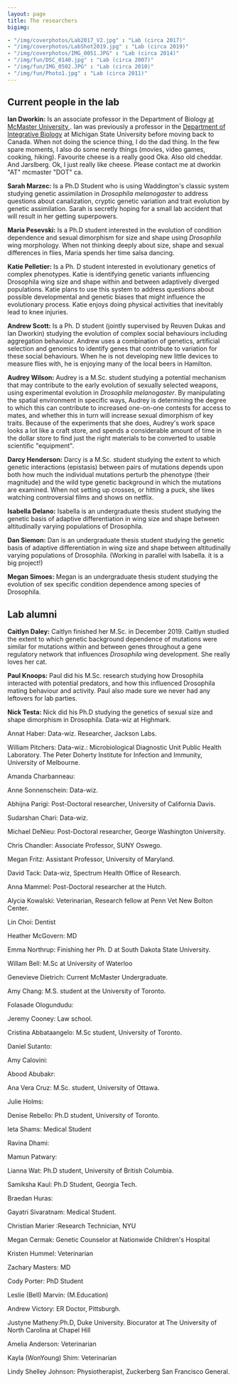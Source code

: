 ```yaml
---
layout: page
title: The researchers
bigimg:

- "/img/coverphotos/Lab2017_V2.jpg" : "Lab (circa 2017)"
- "/img/coverphotos/LabShot2019.jpg" : "Lab (circa 2019)"
- "/img/coverphotos/IMG_0051.JPG" : "Lab (circa 2014)"
- "/img/fun/DSC_0140.jpg" : "Lab (circa 2007)"
- "/img/fun/IMG_0502.JPG" : "Lab (circa 2010)"
- "/img/fun/Photo1.jpg" : "Lab (circa 2011)"
---
```


## Current people in the lab

**Ian Dworkin:** Is an associate professor in the Department of Biology <a href= "https://www.biology.mcmaster.ca/ "> at McMaster University </a>. Ian was previously a professor in the [Department of Integrative Biology](https://integrativebiology.natsci.msu.edu) at Michigan State University before moving back to Canada. When not doing the science thing, I do the dad thing. In the few spare moments, I also do some nerdy things (movies, video games, cooking, hiking). Favourite cheese is a really good Oka. Also old cheddar. And Jarslberg. Ok, I just really like cheese. Please contact me at dworkin "AT" mcmaster "DOT" ca.


**Sarah Marzec:** Is a Ph.D Student who is using Waddington's classic system studying genetic assimilation in *Drosophila melanogaster* to address questions about canalization, cryptic genetic variation and trait evolution by genetic assimilation. Sarah is secretly hoping for a small lab accident that will result in her getting superpowers.


**Maria Pesevski:** Is a Ph.D student interested in the evolution of condition dependence and sexual dimorphism for size and shape using *Drosophila* wing morphology. When not thinking deeply about size, shape and sexual differences in flies, Maria spends her time salsa dancing.


**Katie Pelletier:** Is a Ph. D student interested in evolutionary genetics of complex phenotypes. Katie is identifying genetic variants influencing Drosophila wing size and shape within and between adaptively diverged populations. Katie plans to use this system to address questions about possible developmental and genetic biases that might influence the evolutionary process. Katie enjoys doing physical activities that inevitably lead to knee injuries.


**Andrew Scott:** Is a Ph. D student (jointly supervised by Reuven Dukas and Ian Dworkin) studying the evolution of complex social behaviours including aggregation behaviour. Andrew uses a combination of genetics, artificial selection and genomics to identify genes that contribute to variation for these social behaviours. When he is not developing new little devices to measure flies with, he is enjoying many of the local beers in Hamilton.


**Audrey Wilson:** Audrey is a M.Sc. student studying a potential mechanism that may contribute to the early evolution of sexually selected weapons, using experimental evolution in *Drosophila melanogaster*. By manipulating the spatial environment in specific ways, Audrey is determining the degree to which this can contribute to increased one-on-one contests for access to mates, and whether this in turn will increase sexual dimorphism of key traits. Because of the experiments that she does, Audrey's work space looks a lot like a craft store, and spends a considerable amount of time in the dollar store to find just the right materials to be converted to usable scientific "equipment".

**Darcy Henderson:** Darcy is a M.Sc. student studying the extent to which genetic interactions (epistasis) between pairs of mutations depends upon both how much the individual mutations perturb the phenotype (their magnitude) and the wild type genetic background in which the mutations are examined. When not setting up crosses, or hitting a puck, she likes watching controversial films and shows on netflix.

**Isabella Delano:** Isabella is an undergraduate thesis student studying the genetic basis of adaptive differentiation in wing size and shape between altitudinally varying populations of Drosophila.

**Dan Siemon:** Dan is an undergraduate thesis student studying the genetic basis of adaptive differentiation in wing size and shape between altitudinally varying populations of Drosophila. (Working in parallel with Isabella. it is a big project!)

**Megan Simoes:** Megan is an undergraduate thesis student studying  the evolution of sex specific condition dependence among species of Drosophila.

## Lab alumni

**Caitlyn Daley:** Caitlyn finished her M.Sc. in December 2019. Caitlyn studied the extent to which genetic background dependence of mutations were similar for mutations within and between genes throughout a gene regulatory network that influences *Drosophila* wing development. She really loves her cat.

**Paul Knoops:** Paul did his M.Sc. research studying how Drosophila interacted with potential predators, and how this influenced Drosophila mating behaviour and activity. Paul also made sure we never had any leftovers for lab parties.

**Nick Testa:** Nick did his Ph.D studying the genetics of sexual size and shape dimorphism in Drosophila. Data-wiz at Highmark.

Annat Haber: Data-wiz. Researcher, Jackson Labs.

William Pitchers: Data-wiz.: Microbiological Diagnostic Unit Public Health Laboratory. The Peter Doherty Institute for Infection and Immunity, University of Melbourne.

Amanda Charbanneau:

Anne Sonnenschein: Data-wiz.

Abhijna Parigi: Post-Doctoral researcher, University of California Davis.

Sudarshan Chari: Data-wiz.

Michael DeNieu: Post-Doctoral researcher, George Washington University.

Chris Chandler: Associate Professor, SUNY Oswego.

Megan Fritz: Assistant Professor, University of Maryland.

David Tack: Data-wiz, Spectrum Health Office of Research.

Anna Mammel: Post-Doctoral researcher at the Hutch.

Alycia Kowalski: Veterinarian, Research fellow at Penn Vet New Bolton Center.

Lin Choi: Dentist

Heather McGovern: MD

Emma Northrup: Finishing her Ph. D at South Dakota State University.

Willam Bell: M.Sc at University of Waterloo

Genevieve Dietrich: Current McMaster Undergraduate.

Amy Chang: M.S. student at the University of Toronto.

Folasade Ologundudu:

Jeremy Cooney: Law school.

Cristina Abbataangelo: M.Sc student, University of Toronto.

Daniel Sutanto:

Amy Calovini:

Abood Abubakr:

Ana Vera Cruz: M.Sc. student, University of Ottawa.

Julie Holms:

Denise Rebello: Ph.D student, University of Toronto.

Ieta Shams: Medical Student

Ravina Dhami:

Mamun Patwary:

Lianna Wat: Ph.D student, University of British Columbia.

Samiksha Kaul: Ph.D Student, Georgia Tech.

Braedan Huras:

Gayatri Sivaratnam: Medical Student.

Christian Marier :Research Technician, NYU

Megan Cermak: Genetic Counselor at Nationwide Children's Hospital

Kristen Hummel: Veterinarian

Zachary Masters: MD

Cody Porter: PhD Student

Leslie (Bell) Marvin: (M.Education)

Andrew Victory: ER Doctor, Pittsburgh.

Justyne Matheny:Ph.D, Duke University. Biocurator at The University of North Carolina at Chapel Hill

Amelia Anderson: Veterinarian

Kayla (WonYoung) Shim: Veterinarian

Lindy Shelley Johnson: Physiotherapist, Zuckerberg San Francisco General.
